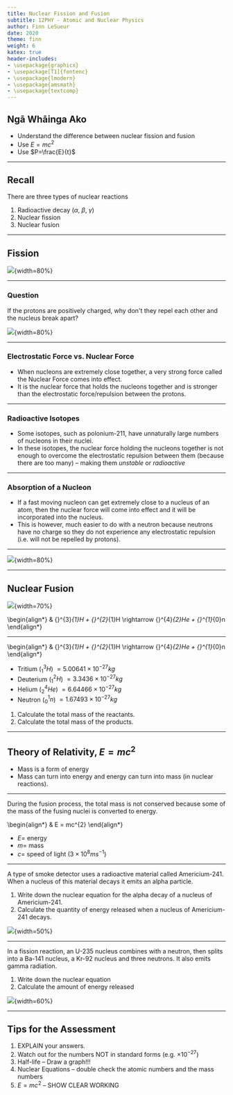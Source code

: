 ```yaml
---
title: Nuclear Fission and Fusion
subtitle: 12PHY - Atomic and Nuclear Physics
author: Finn LeSueur
date: 2020
theme: finn
weight: 6
katex: true
header-includes:
- \usepackage{graphicx}
- \usepackage[T1]{fontenc}
- \usepackage{lmodern}
- \usepackage{amsmath}
- \usepackage{textcomp}
---
```


## Ngā Whāinga Ako

- Understand the difference between nuclear fission and fusion
- Use $E=mc^{2}$
- Use $P=\frac{E}{t}$

---

## Recall

There are three types of nuclear reactions

1. Radioactive decay ($\alpha$, $\beta$, $\gamma$)
2. Nuclear fission
3. Nuclear fusion

---

## Fission

![](../assets/6-nuclear-fission.jpg){width=80%}

---

### Question

If the protons are positively charged, why don't they repel each other and the nucleus break apart?

![](../assets/6-atom-diagram.png){width=80%}

---

### Electrostatic Force vs. Nuclear Force

- When nucleons are extremely close together, a very strong force called the Nuclear Force comes into effect.
- It is the nuclear force that holds the nucleons together and is stronger than the electrostatic force/repulsion between the protons.

---

### Radioactive Isotopes

- Some isotopes, such as polonium-211, have unnaturally large numbers of nucleons in their nuclei.
- In these isotopes, the nuclear force holding the nucleons together is not enough to overcome the electrostatic repulsion between them (because there are too many) – making them _unstable_ or _radioactive_

---

### Absorption of a Nucleon

- If a fast moving nucleon can get extremely close to a nucleus of an atom, then the nuclear force will come into effect and it will be incorporated into the nucleus.
- This is however, much easier to do with a neutron because neutrons have no charge so they do not experience any electrostatic repulsion (i.e. will not be repelled by protons).

---

![](../assets/6-nuclear-fission.jpg){width=80%}

---

## Nuclear Fusion

![](../assets/6-nuclear-fusion.jpg){width=70%}

\begin{align*}
    & {}^{3}_{1}H + {}^{2}_{1}H \rightarrow {}^{4}_{2}He + {}^{1}_{0}n
\end{align*}

---

\begin{align*}
    & {}^{3}_{1}H + {}^{2}_{1}H \rightarrow {}^{4}_{2}He + {}^{1}_{0}n
\end{align*}

- Tritium (${}^{3}_{1}H$) $= 5.00641 \times 10^{-27} kg$
- Deuterium (${}^{2}_{1}H$) $= 3.3436 \times 10^{-27} kg$
- Helium (${}^{4}_{2}He$) $= 6.64466 \times 10^{-27} kg$
- Neutron (${}^{1}_{0}n$) $= 1.67493 \times 10^{-27} kg$

1. Calculate the total mass of the reactants.
2. Calculate the total mass of the products.

---

## Theory of Relativity, $E = mc^{2}$

- Mass is a form of energy
- Mass can turn into energy and energy can turn into mass (in nuclear reactions).

---

During the fusion process, the total mass is not conserved because some of the mass of the fusing nuclei is converted to energy.

\begin{align*}
    & E = mc^{2}
\end{align*}

- $E =$ energy
- $m =$ mass
- $c =$ speed of light ($3\times10^{8}ms^{-1}$)

---

A type of smoke detector uses a radioactive material called Americium-241. When a nucleus of this material decays it emits an alpha particle.

1. Write down the nuclear equation for the alpha decay of a nucleus of Americium-241.
2. Calculate the quantity of energy released when a nucleus of Americium-241 decays.

![](../assets/6-smoke-detector-table.png){width=50%}

---

In a fission reaction, an U-235 nucleus combines with a neutron, then splits into a Ba-141 nucleus, a Kr-92 nucleus and three neutrons. It also emits gamma radiation.

1. Write down the nuclear equation
2. Calculate the amount of energy released

![](../assets/6-fission-table.png){width=60%}

---

## Tips for the Assessment

1. EXPLAIN your answers.
2. Watch out for the numbers NOT in standard forms (e.g. $\times 10^{-27}$)
3. Half-life – Draw a graph!!!
4. Nuclear Equations – double check the atomic numbers and the mass numbers
5. $E = mc^{2}$ – SHOW CLEAR WORKING


